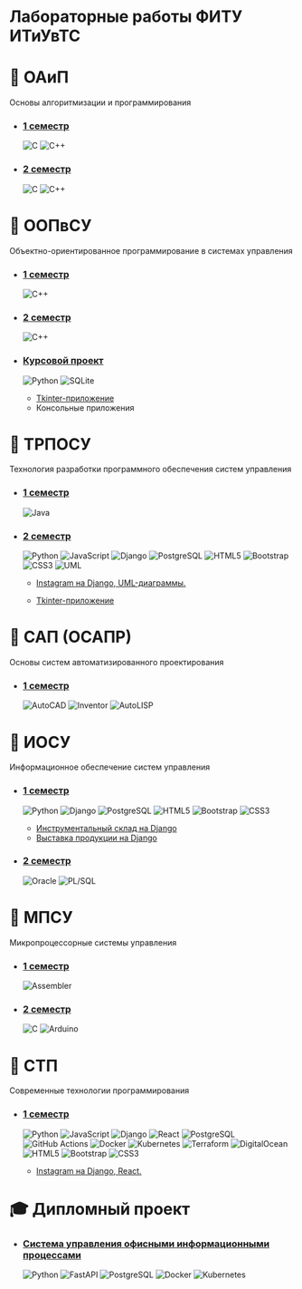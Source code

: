 # Лабораторные работы ФИТУ ИТиУвТС

# 📗 ОАиП

Основы алгоритмизации и программирования

- ### [1 семестр](/oaip/sem1/)
  ![C](https://img.shields.io/badge/-C-3A6EA5?logo=c&logoColor=white)
  ![C++](https://img.shields.io/badge/-C++-00599C?logo=cplusplus&logoColor=white)

- ### [2 семестр](/oaip/sem2/)
  ![C](https://img.shields.io/badge/-C-3A6EA5?logo=c&logoColor=white)
  ![C++](https://img.shields.io/badge/-C++-00599C?logo=cplusplus&logoColor=white)

# 📘 ООПвСУ

Объектно-ориентированное программирование в системах управления

- ### [1 семестр](/oop/sem1/)
  ![C++](https://img.shields.io/badge/-C++-00599C?logo=cplusplus&logoColor=white)

- ### [2 семестр](/oop/sem2/)
  ![C++](https://img.shields.io/badge/-C++-00599C?logo=cplusplus&logoColor=white)

- ### [Курсовой проект](/oop/kursach/)
  ![Python](https://img.shields.io/badge/-Python-3670A0?logo=python&logoColor=FFD343)
  ![SQLite](https://img.shields.io/badge/-SQLite-003B57?logo=sqlite&logoColor=03B1C4)

  - [Tkinter-приложение](/oop/kursach/Task%203/)
  - Консольные приложения

# 📕 ТРПОСУ

Технология разработки программного обеспечения систем управления

- ### [1 семестр](/trposu/sem1/)
  ![Java](https://img.shields.io/badge/-Java-b07219?logo=openjdk&logoColor=white)

- ### [2 семестр](/trposu/sem2/)
  ![Python](https://img.shields.io/badge/-Python-3670A0?logo=python&logoColor=FFD343)
  ![JavaScript](https://img.shields.io/badge/-JavaScript-323330?logo=javascript&logoColor=F7DF1E)
  ![Django](https://img.shields.io/badge/-Django-092E20?logo=django&logoColor=44B78B)
  ![PostgreSQL](https://img.shields.io/badge/-PostgreSQL-336791?logo=postgresql&logoColor=FFFFFF)
  ![HTML5](https://img.shields.io/badge/-HTML5-E34F26?logo=html5&logoColor=white)
  ![Bootstrap](https://img.shields.io/badge/-Bootstrap-563D7C?logo=bootstrap&logoColor=white)
  ![CSS3](https://img.shields.io/badge/-CSS3-1572B6?logo=css3&logoColor=white)
  ![UML](https://img.shields.io/badge/-UML-1E4D2B?logo=uml&logoColor=white)

  - [Instagram на Django, UML-диаграммы.](/trposu/sem2/django_instagram/)

  - [Tkinter-приложение](/trposu/sem2/post_sorting/)

# 📒 САП (ОСАПР)

Основы систем автоматизированного проектирования

- ### [1 семестр](/osapr/)
  ![AutoCAD](https://img.shields.io/badge/-AutoCAD-1D4D6B?logo=autodesk&logoColor=white)
  ![Inventor](https://img.shields.io/badge/-Inventor-1D4D6B?logo=autodesk&logoColor=white)
  ![AutoLISP](https://img.shields.io/badge/-AutoLISP-1D4D6B?logo=autodesk&logoColor=white)

# 📗 ИОСУ

Информационное обеспечение систем управления

- ### [1 семестр](/iosu/sem1/)
  ![Python](https://img.shields.io/badge/-Python-3670A0?logo=python&logoColor=FFD343)
  ![Django](https://img.shields.io/badge/-Django-092E20?logo=django&logoColor=44B78B)
  ![PostgreSQL](https://img.shields.io/badge/-PostgreSQL-336791?logo=postgresql&logoColor=FFFFFF)
  ![HTML5](https://img.shields.io/badge/-HTML5-E34F26?logo=html5&logoColor=white)
  ![Bootstrap](https://img.shields.io/badge/-Bootstrap-563D7C?logo=bootstrap&logoColor=white)
  ![CSS3](https://img.shields.io/badge/-CSS3-1572B6?logo=css3&logoColor=white)

  - [Инструментальный склад на Django](/iosu/sem1/toolStorage/)
  - [Выставка продукции на Django](/iosu/sem1/exhibitionManager/)

- ### [2 семестр](/iosu/sem2/)
  ![Oracle](https://img.shields.io/badge/-Oracle-F80000?logo=oracle&logoColor=white)
  ![PL/SQL](https://img.shields.io/badge/-PL/SQL-F80000?logo=oracle&logoColor=white)

# 📙 МПСУ

Микропроцессорные системы управления

- ### [1 семестр](/mpsu/sem1/)
  ![Assembler](https://img.shields.io/badge/-Assembler-3A6EA5?logo=assemblyscript&logoColor=white)

- ### [2 семестр](/mpsu/sem2/)
  ![C](https://img.shields.io/badge/-C-3A6EA5?logo=c&logoColor=white)
  ![Arduino](https://img.shields.io/badge/-Arduino-00979D?logo=arduino&logoColor=white)

# 📘 СТП

Современные технологии программирования

- ### [1 семестр](/stp/)
  ![Python](https://img.shields.io/badge/-Python-3670A0?logo=python&logoColor=FFD343)
  ![JavaScript](https://img.shields.io/badge/-JavaScript-323330?logo=javascript&logoColor=F7DF1E)
  ![Django](https://img.shields.io/badge/-Django-092E20?logo=django&logoColor=44B78B)
  ![React](https://img.shields.io/badge/-React-61DAFB?logo=react&logoColor=20232A)
  ![PostgreSQL](https://img.shields.io/badge/-PostgreSQL-336791?logo=postgresql&logoColor=FFFFFF)
  ![GitHub Actions](https://img.shields.io/badge/-GitHub%20Actions-24292E?logo=githubactions&logoColor=white)
  ![Docker](https://img.shields.io/badge/-Docker-2496ED?logo=docker&logoColor=white)
  ![Kubernetes](https://img.shields.io/badge/-Kubernetes-326CE5?logo=kubernetes&logoColor=white)
  ![Terraform](https://img.shields.io/badge/-Terraform-7B42BC?logo=terraform&logoColor=white)
  ![DigitalOcean](https://img.shields.io/badge/-DigitalOcean-0080FF?logo=digitalocean&logoColor=white)
  ![HTML5](https://img.shields.io/badge/-HTML5-E34F26?logo=html5&logoColor=white)
  ![Bootstrap](https://img.shields.io/badge/-Bootstrap-563D7C?logo=bootstrap&logoColor=white)
  ![CSS3](https://img.shields.io/badge/-CSS3-1572B6?logo=css3&logoColor=white)

  - [Instagram на Django, React.](/stp/)

# 🎓 Дипломный проект

- ### [Система управления офисными информационными процессами](/diploma/)
  ![Python](https://img.shields.io/badge/-Python-3670A0?logo=python&logoColor=FFD343)
  ![FastAPI](https://img.shields.io/badge/-FastAPI-009688?logo=fastapi&logoColor=white)
  ![PostgreSQL](https://img.shields.io/badge/-PostgreSQL-336791?logo=postgresql&logoColor=FFFFFF)
  ![Docker](https://img.shields.io/badge/-Docker-2496ED?logo=docker&logoColor=white)
  ![Kubernetes](https://img.shields.io/badge/-Kubernetes-326CE5?logo=kubernetes&logoColor=white)
